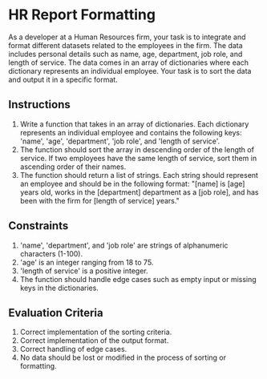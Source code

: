 # HR Report Formatting

As a developer at a Human Resources firm, your task is to integrate and format different datasets related to the employees in the firm. The data includes personal details such as name, age, department, job role, and length of service. The data comes in an array of dictionaries where each dictionary represents an individual employee. Your task is to sort the data and output it in a specific format.

## Instructions
1. Write a function that takes in an array of dictionaries. Each dictionary represents an individual employee and contains the following keys: 'name', 'age', 'department', 'job role', and 'length of service'.
2. The function should sort the array in descending order of the length of service. If two employees have the same length of service, sort them in ascending order of their names.
3. The function should return a list of strings. Each string should represent an employee and should be in the following format: "[name] is [age] years old, works in the [department] department as a [job role], and has been with the firm for [length of service] years."

## Constraints
1. 'name', 'department', and 'job role' are strings of alphanumeric characters (1-100).
2. 'age' is an integer ranging from 18 to 75.
3. 'length of service' is a positive integer.
4. The function should handle edge cases such as empty input or missing keys in the dictionaries.

## Evaluation Criteria
1. Correct implementation of the sorting criteria.
2. Correct implementation of the output format.
3. Correct handling of edge cases.
4. No data should be lost or modified in the process of sorting or formatting.